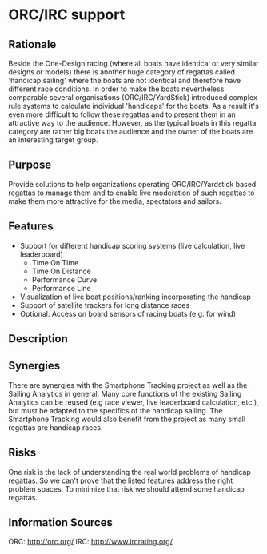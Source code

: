 # ORC/IRC support

## Rationale

Beside the One-Design racing (where all boats have identical or very similar designs or models) there is another huge category of regattas called 'handicap sailing' where the boats are not identical and therefore have different race conditions. In order to make the boats nevertheless comparable several organisations (ORC/IRC/YardStick) introduced complex rule systems to calculate individual 'handicaps' for the boats. As a result it's even more difficult to follow these regattas and to present them in an attractive way to the audience.
However, as the typical boats in this regatta category are rather big boats the audience and the owner of the boats are an interesting target group.

## Purpose

Provide solutions to help organizations operating ORC/IRC/Yardstick based regattas to manage them and to enable  live moderation of such regattas to make them more attractive for the media, spectators and sailors.

## Features

* Support for different handicap scoring systems (live calculation, live leaderboard)
    * Time On Time
    * Time On Distance
    * Performance Curve
    * Performance Line
* Visualization of live boat positions/ranking incorporating the handicap
* Support of satellite trackers for long distance races
* Optional: Access on board sensors of racing boats (e.g. for wind)

## Description

## Synergies
There are synergies with the Smartphone Tracking project as well as the Sailing Analytics in general.
Many core functions of the existing Sailing Analytics can be reused (e.g race viewer, live leaderboard calculation, etc.), but must be adapted to the specifics of the handicap sailing.
The Smartphone Tracking would also benefit from the project as many small regattas are handicap races.

## Risks
One risk is the lack of understanding the real world problems of handicap regattas. So we can't prove that the listed features address the right problem spaces. To minimize that risk we should attend some handicap regattas.


## Information Sources
ORC: http://orc.org/
IRC: http://www.ircrating.org/

